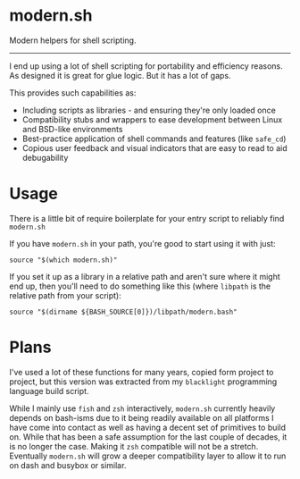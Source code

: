 # modern.sh

Modern helpers for shell scripting.

----

I end up using a lot of shell scripting for portability and efficiency reasons.
As designed it is great for glue logic. But it has a lot of gaps.

This provides such capabilities as:

- Including scripts as libraries - and ensuring they're only loaded once
- Compatibility stubs and wrappers to ease development between Linux and BSD-like environments
- Best-practice application of shell commands and features (like `safe_cd`)
- Copious user feedback and visual indicators that are easy to read to aid debugability

Usage
=====

There is a little bit of require boilerplate for your entry script to reliably find `modern.sh`

If you have `modern.sh` in your path, you're good to start using it with just:

```shell
source "$(which modern.sh)"
```

If you set it up as a library in a relative path and aren't sure where it might end up, then you'll need to do something like this (where `libpath` is the relative path from your script):

```shell
source "$(dirname ${BASH_SOURCE[0]})/libpath/modern.bash"
```

Plans
=====

I've used a lot of these functions for many years, copied form project to project, but this version was extracted from my `blacklight` programming language build script.

While I mainly use `fish` and `zsh` interactively, `modern.sh` currently heavily depends on bash-isms due to it being readily available on all platforms I have come into contact as well as having a decent set of primitives to build on. While that has been a safe assumption for the last couple of decades, it is no longer the case. Making it `zsh` compatible will not be a stretch. Eventually `modern.sh` will grow a deeper compatibility layer to allow it to run on dash and busybox or similar.

